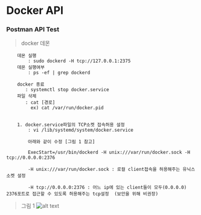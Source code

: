 # Docker API

### Postman API Test


> docker 데몬

``` docker
	데몬 실행 
		: sudo dockerd -H tcp://127.0.0.1:2375
	데몬 실행여부 
		: ps -ef | grep dockerd

	docker 종료 
	   : systemctl stop docker.service
	파일 삭제 
	   : cat [경로]
		 ex) cat /var/run/docker.pid


	1. docker.service파일의 TCP소켓 접속허용 설정
		: vi /lib/systemd/system/docker.service

	    아래와 같이 수정 [그림 1 참고]

		ExecStart=/usr/bin/dockerd -H unix:///var/run/docker.sock -H tcp://0.0.0.0:2376

		-H unix:///var/run/docker.sock : 로컬 client접속을 허용해주는 유닉스 소켓 설정

		-H tcp://0.0.0.0:2376 : 어느 ip에 있는 client들이 모두(0.0.0.0) 2376포트로 접근할 수 있도록 허용해주는 tcp설정  (보안을 위해 비권장)
```
> 그림 1
![alt text](./images/vi.jpg)

